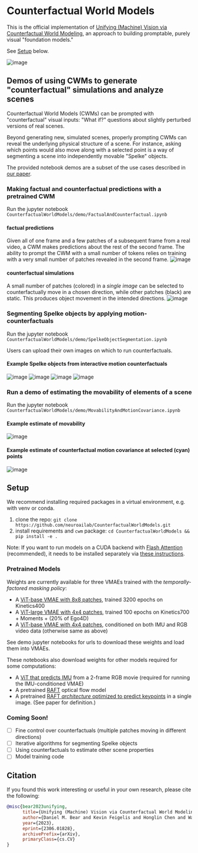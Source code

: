 # Counterfactual World Models
This is the official implementation of [Unifying (Machine) Vision via Counterfactual World Modeling](https://arxiv.org/abs/2306.01828),
an approach to building promptable, purely visual "foundation models."

See [Setup](#Setup) below.

![image](./cwm.png)


## Demos of using CWMs to generate "counterfactual" simulations and analyze scenes

Counterfactual World Models (CWMs) can be prompted with "counterfactual" visual inputs: "What if?" questions about slightly perturbed versions of real scenes.

Beyond generating new, simulated scenes, properly prompting CWMs can reveal the underlying physical structure of a scene. For instance, asking which points would also move along with a selected point is a way of segmenting a scene into independently movable "Spelke" objects.

The provided notebook demos are a subset of the use cases described in [our paper](https://arxiv.org/abs/2306.01828).

### Making factual and counterfactual predictions with a pretrained CWM

Run the jupyter notebook `CounterfactualWorldModels/demo/FactualAndCounterfactual.ipynb`

#### factual predictions
Given all of one frame and a few patches of a subsequent frame from a real video, a CWM makes predictions about the rest of the second frame. The ability to prompt the CWM with a small number of tokens relies on training with a very small number of patches revealed in the second frame. 
![image](./demo/predictions/factual_predictions.png)

#### counterfactual simulations
A small number of patches (colored) in a _single image_ can be selected to counterfactually move in a chosen direction, while other patches (black) are static. This produces object movement in the intended directions.
![image](./demo/predictions/counterfactual_predictions.png)

### Segmenting Spelke objects by applying motion-counterfactuals

Run the jupyter notebook `CounterfactualWorldModels/demo/SpelkeObjectSegmentation.ipynb`

Users can upload their own images on which to run counterfactuals.

#### Example Spelke objects from interactive motion counterfactuals
![image](./demo/predictions/spelke_object0.png)
![image](./demo/predictions/spelke_object1.png)
![image](./demo/predictions/spelke_object2.png)
![image](./demo/predictions/spelke_object3.png)

### Run a demo of estimating the movability of elements of a scene

Run the jupyter notebook `CounterfactualWorldModels/demo/MovabilityAndMotionCovariance.ipynb`

#### Example estimate of movability 
![image](./demo/predictions/movability.png)

#### Example estimate of counterfactual motion covariance at selected (cyan) points
![image](./demo/predictions/motion_covariance.png)

## Setup
We recommend installing required packages in a virtual environment, e.g. with venv or conda.

1. clone the repo: `git clone https://github.com/neuroailab/CounterfactualWorldModels.git`
2. install requirements and `cwm` package: `cd CounterfactualWorldModels && pip install -e .`

Note: If you want to run models on a CUDA backend with [Flash Attention](https://github.com/HazyResearch/flash-attention) (recommended), 
it needs to be installed separately via [these instructions](https://github.com/HazyResearch/flash-attention#installation-and-features).

### Pretrained Models
Weights are currently available for three VMAEs trained with the _temporally-factored masking policy_:
- A [ViT-base VMAE with 8x8 patches](https://counterfactual-world-modeling.s3.amazonaws.com/cwm_baseVMAE_224px_8x8patches_2frames.pth), trained 3200 epochs on Kinetics400
- A [ViT-large VMAE with 4x4 patches](https://counterfactual-world-modeling.s3.amazonaws.com/cwm_largeVMAE_224px_4x4patches_2frames.pth), trained 100 epochs on Kinetics700 + Moments + (20% of Ego4D)
- A [ViT-base VMAE with 4x4 patches](https://counterfactual-world-modeling.s3.amazonaws.com/cwm_IMUcond_conjVMAE_224px_4x4patches_2frames.pth), conditioned on both IMU and RGB video data (otherwise same as above)

See demo jupyter notebooks for urls to download these weights and load them into VMAEs.

These notebooks also download weights for other models required for some computations:
- A [ViT that predicts IMU](https://counterfactual-world-modeling.s3.amazonaws.com/flow2imu_conjVMAE_224px.pth) from a 2-frame RGB movie (required for running the IMU-conditioned VMAE)
- A pretrained [RAFT](https://github.com/princeton-vl/RAFT) optical flow model
- A pretrained [RAFT _architecture_ optimized to predict keypoints](https://counterfactual-world-modeling.s3.amazonaws.com/raft_consolidated_keypoint_predictor.pth) in a single image. (See paper for definition.)


### Coming Soon!
- [ ] Fine control over counterfactuals (multiple patches moving in different directions)
- [ ] Iterative algorithms for segmenting Spelke objects
- [ ] Using counterfactuals to estimate other scene properties
- [ ] Model training code

## Citation
If you found this work interesting or useful in your own research, please cite the following:
```bibtex
@misc{bear2023unifying,
      title={Unifying (Machine) Vision via Counterfactual World Modeling}, 
      author={Daniel M. Bear and Kevin Feigelis and Honglin Chen and Wanhee Lee and Rahul Venkatesh and Klemen Kotar and Alex Durango and Daniel L. K. Yamins},
      year={2023},
      eprint={2306.01828},
      archivePrefix={arXiv},
      primaryClass={cs.CV}
}
```
